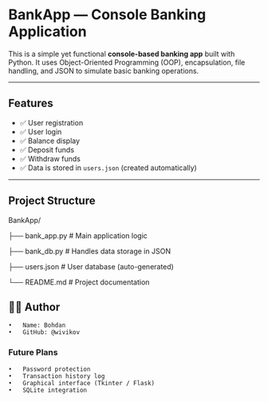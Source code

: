 # BankApp — Console Banking Application
This is a simple yet functional **console-based banking app** built with Python. It uses Object-Oriented Programming (OOP), encapsulation, file handling, and JSON to simulate basic banking operations.

---
## Features
- ✅ User registration
- ✅ User login
- ✅ Balance display
- ✅ Deposit funds
- ✅ Withdraw funds
- ✅ Data is stored in `users.json` (created automatically)
----
## Project Structure
BankApp/

├── bank_app.py       # Main application logic 

├── bank_db.py        # Handles data storage in JSON

├── users.json        # User database (auto-generated)

└── README.md         # Project documentation


## 👨‍💻 Author
	•	Name: Bohdan
	•	GitHub: @wivikov
### Future Plans
	•	Password protection
	•	Transaction history log
	•	Graphical interface (Tkinter / Flask)
	•	SQLite integration